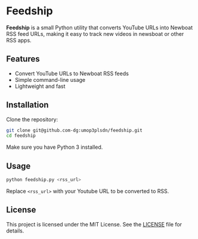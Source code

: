 # Feedship

**Feedship** is a small Python utility that converts YouTube URLs into Newboat RSS feed URLs, making it easy to track new videos in newsboat or other RSS apps.

## Features
- Convert YouTube URLs to Newboat RSS feeds
- Simple command-line usage
- Lightweight and fast

## Installation
Clone the repository:

```bash
git clone git@github.com-dg:umop3plsdn/feedship.git
cd feedship
```

Make sure you have Python 3 installed.

## Usage
```bash
python feedship.py <rss_url>
```
Replace `<rss_url>` with your Youtube URL to be converted to RSS.

## License
This project is licensed under the MIT License. See the [LICENSE](LICENSE) file for details.
